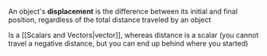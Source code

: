 An object's **displacement** is the difference between its initial and final position, regardless of the total distance traveled by an object

Is a [[Scalars and Vectors|vector]], whereas distance is a scalar (you cannot travel a negative distance, but you can end up behind where you started)